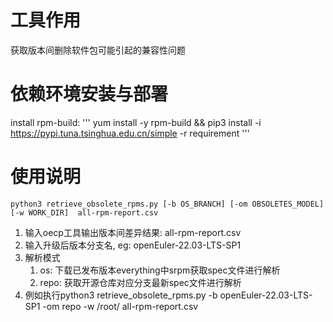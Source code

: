 # 工具作用
获取版本间删除软件包可能引起的兼容性问题


# 依赖环境安装与部署
install rpm-build:
'''
yum install -y rpm-build &&
pip3 install -i https://pypi.tuna.tsinghua.edu.cn/simple -r requirement
'''


# 使用说明

`python3 retrieve_obsolete_rpms.py [-b OS_BRANCH] [-om OBSOLETES_MODEL] [-w WORK_DIR]  all-rpm-report.csv`

1. 输入oecp工具输出版本间差异结果: all-rpm-report.csv
2. 输入升级后版本分支名, eg: openEuler-22.03-LTS-SP1
3. 解析模式
   1. os: 下载已发布版本everything中srpm获取spec文件进行解析
   2. repo: 获取开源仓库对应分支最新spec文件进行解析
4. 例如执行python3 retrieve_obsolete_rpms.py -b openEuler-22.03-LTS-SP1 -om repo  -w /root/ all-rpm-report.csv
